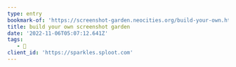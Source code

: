 ```yaml
---
type: entry
bookmark-of: 'https://screenshot-garden.neocities.org/build-your-own.html'
title: build your own screenshot garden
date: '2022-11-06T05:07:12.641Z'
tags:
   - 🌱
client_id: 'https://sparkles.sploot.com'
---
```

